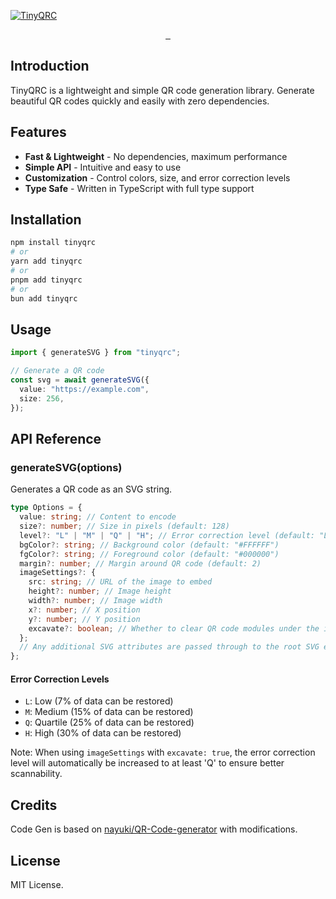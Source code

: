 [![TinyQRC](https://tinyqrc.com/banner.png)](https://tinyqrc.com)

<p align="center">
  <a aria-label="NPM version" href="https://www.npmjs.com/package/tinyqrc">
    <img alt="" src="https://badgen.net/npm/v/tinyqrc">
  </a>
  <a aria-label="Package size" href="https://bundlephobia.com/result?p=tinyqrc">
    <img alt="" src="https://badgen.net/bundlephobia/minzip/tinyqrc">
  </a>
  <a aria-label="License" href="https://github.com/chroxify/tinyqrc/blob/main/LICENSE">
    <img alt="" src="https://badgen.net/npm/license/tinyqrc">
  </a>
</p>

## Introduction

TinyQRC is a lightweight and simple QR code generation library. Generate beautiful QR codes quickly and easily with zero dependencies.

## Features

- **Fast & Lightweight** - No dependencies, maximum performance
- **Simple API** - Intuitive and easy to use
- **Customization** - Control colors, size, and error correction levels
- **Type Safe** - Written in TypeScript with full type support

## Installation

```bash
npm install tinyqrc
# or
yarn add tinyqrc
# or
pnpm add tinyqrc
# or
bun add tinyqrc
```

## Usage

```ts
import { generateSVG } from "tinyqrc";

// Generate a QR code
const svg = await generateSVG({
  value: "https://example.com",
  size: 256,
});
```

## API Reference

### generateSVG(options)

Generates a QR code as an SVG string.

```ts
type Options = {
  value: string; // Content to encode
  size?: number; // Size in pixels (default: 128)
  level?: "L" | "M" | "Q" | "H"; // Error correction level (default: "L")
  bgColor?: string; // Background color (default: "#FFFFFF")
  fgColor?: string; // Foreground color (default: "#000000")
  margin?: number; // Margin around QR code (default: 2)
  imageSettings?: {
    src: string; // URL of the image to embed
    height?: number; // Image height
    width?: number; // Image width
    x?: number; // X position
    y?: number; // Y position
    excavate?: boolean; // Whether to clear QR code modules under the image
  };
  // Any additional SVG attributes are passed through to the root SVG element
};
```

#### Error Correction Levels

- `L`: Low (7% of data can be restored)
- `M`: Medium (15% of data can be restored)
- `Q`: Quartile (25% of data can be restored)
- `H`: High (30% of data can be restored)

Note: When using `imageSettings` with `excavate: true`, the error correction level will automatically be increased to at least 'Q' to ensure better scannability.

## Credits

Code Gen is based on [nayuki/QR-Code-generator](https://github.com/nayuki/QR-Code-generator) with modifications.

## License

MIT License.

